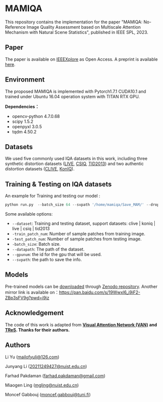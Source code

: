 # MAMIQA

This repository contains the implementation for the paper "MAMIQA: No-Reference Image Quality Assessment based on Multiscale Attention Mechanism with Natural Scene Statistics", published in IEEE SPL, 2023. 

## Paper
The paper is available on [IEEEXplore](https://ieeexplore.ieee.org/abstract/document/10124974) as Open Access. A preprint is available [here](https://trepo.tuni.fi/handle/10024/151112).

## **Environment**

The proposed MAMIQA is implemented with Pytorch1.7.1 CUDA10.1 and trained under Ubuntu 16.04 operation system with TITAN RTX GPU.

**Dependencies：**

- opencv-python 4.7.0.68
- scipy 1.5.2
- openpyxl 3.0.5
- tqdm 4.50.2

## Datasets

We used five commonly used IQA datasets in this work, including three synthetic distortion datasets  ([LIVE](https://live.ece.utexas.edu/research/quality/subjective.htm), [CSIQ](https://s2.smu.edu/~eclarson/csiq.html), [TID2013](http://www.ponomarenko.info/tid2013.htm)) and two authentic distortion datasets ([CLIVE](https://live.ece.utexas.edu/research/ChallengeDB/), [KonIQ](http://database.mmsp-kn.de/koniq-10k-database.html)).

## **Training & Testing on IQA datasets**

An example for Training and testing our model :

```python
python run.py  --batch_size 64 --svpath '/home/mamiqa/Save_MAM/' --droplr 1 --epochs 5 --gpunum '0' --datapath '/tid2013' --dataset 'tid2013' --seed 1 --vesion 1
```

Some available options:

- `--dataset`: Training and testing dataset, support datasets: clive | koniq | live | csiq | tid2013
- `-train_patch_num`: Number of sample patches from training image.
- `-test_patch_num`: Number of sample patches from testing image.
- `-batch_size`: Batch size.
- `--datapath`: The path of the dataset.
- `--gpunum`: the id for the gpu that will be used.
- `--svpath`: the path to save the info.

## Models
Pre-trained models can be [downloaded](https://zenodo.org/records/11086687/files/FALCON_IEEESPL2023_WP1.zip?download=1) through [Zenodo repository](https://zenodo.org/records/11086687).
Another mirror link is available on：https://pan.baidu.com/s/19Wwxl6_i9iF2-ZBp3sFV9g?pwd=i9iz

## **Acknowledgement**

The code of this work is adapted from **[Visual Attention Network (VAN)](https://github.com/Visual-Attention-Network/VAN-Classification/tree/main) and [TReS](https://github.com/isalirezag/TReS). Thanks for their authors.**

## Authors

Li Yu (mailofyuli@126.com)

Junyang Li (20211249427@nuist.edu.cn)

Farhad Pakdaman (farhad.pakdaman@gmail.com)

Miaogen Ling (mgling@nuist.edu.cn)

Moncef Gabbouj (moncef.gabbouj@tuni.fi)
